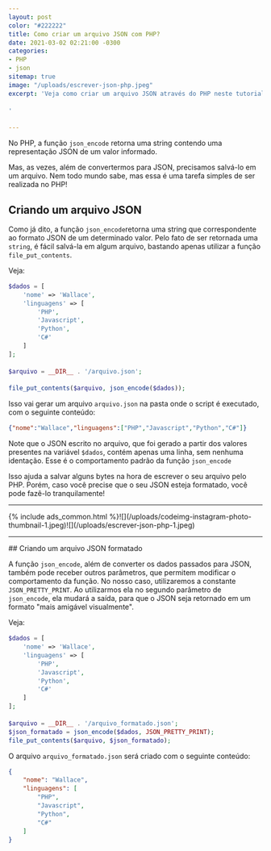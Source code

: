 ```yaml
---
layout: post
color: "#222222"
title: Como criar um arquivo JSON com PHP?
date: 2021-03-02 02:21:00 -0300
categories:
- PHP
- json
sitemap: true
image: "/uploads/escrever-json-php.jpeg"
excerpt: 'Veja como criar um arquivo JSON através do PHP neste tutorial!

'

---
```

No PHP, a função `json_encode` retorna uma string contendo uma representação JSON de um valor informado.

Mas, as vezes, além de convertermos para JSON,  precisamos salvá-lo em um arquivo. Nem todo mundo sabe, mas essa é uma tarefa simples de ser realizada no PHP!

## Criando um arquivo JSON

Como já dito, a função `json_encode`retorna uma string que  correspondente ao formato JSON de um determinado valor. Pelo fato de ser retornada uma `string`, é fácil salvá-la em algum arquivo, bastando apenas utilizar a função `file_put_contents`.

Veja:

```php
$dados = [
	'nome' => 'Wallace',
    'linguagens' => [
    	'PHP',
        'Javascript',
        'Python',
        'C#'
    ]
];

$arquivo = __DIR__ . '/arquivo.json';

file_put_contents($arquivo, json_encode($dados));
```

Isso vai gerar um arquivo `arquivo.json` na pasta onde o script é executado, com o seguinte conteúdo:

```json
{"nome":"Wallace","linguagens":["PHP","Javascript","Python","C#"]}
```

Note que o JSON escrito no arquivo, que foi gerado a partir dos valores presentes na variável `$dados`, contém apenas uma linha, sem nenhuma identação. Esse é o comportamento padrão da função `json_encode`

Isso ajuda a salvar alguns bytes na hora de escrever o seu arquivo pelo PHP. Porém, caso você precise que o seu JSON esteja formatado, você pode fazê-lo tranquilamente!


<hr/>
{% include ads_common.html %}![](/uploads/codeimg-instagram-photo-thumbnail-1.jpeg)![](/uploads/escrever-json-php-1.jpeg)
<hr/>
## Criando um arquivo JSON formatado

A função `json_encode`, além de converter os dados passados para JSON, também pode receber outros parâmetros, que permitem modificar o comportamento da função. No nosso caso, utilizaremos a constante `JSON_PRETTY_PRINT`. Ao utilizarmos ela no segundo parâmetro de `json_encode`, ela mudará a saída, para que o JSON seja retornado em um formato "mais amigável visualmente".

Veja:

```php
$dados = [
	'nome' => 'Wallace',
    'linguagens' => [
    	'PHP',
        'Javascript',
        'Python',
        'C#'
    ]
];

$arquivo = __DIR__ . '/arquivo_formatado.json';
$json_formatado = json_encode($dados, JSON_PRETTY_PRINT);
file_put_contents($arquivo, $json_formatado);
```

O arquivo `arquivo_formatado.json` será criado com o seguinte conteúdo:

```json
{
    "nome": "Wallace",
    "linguagens": [
        "PHP",
        "Javascript",
        "Python",
        "C#"
    ]
}
```